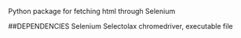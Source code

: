 Python package for fetching html through Selenium

##DEPENDENCIES
Selenium
Selectolax
chromedriver, executable file
